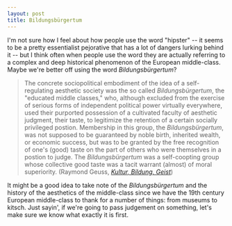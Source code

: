 ```yaml
---
layout: post
title: Bildungsbürgertum
---
```


I'm not sure how I feel about how people use the word "hipster" -- it seems to be a pretty essentialist pejorative that has a lot of dangers lurking behind it -- but I think often when people use the word they are actually referring to a complex and deep historical phenomenon of the European middle-class. Maybe we're better off using the word <em>Bildungsbürgertum</em>?

<blockquote>The concrete sociopolitical embodiment of the idea of a self-regulating aesthetic society was the so called <em>Bildungsbürgertum</em>, the "educated middle classes," who, although excluded from the exercise of serious forms of independent political power virtually everywhere, used their purported possession of a cultivated faculty of aesthetic judgment, their taste, to legitimize the retention of a certain socially privileged postion. Membership in this group, the <em>Bildungsbürgertum</em>, was not supposed to be guaranteed by noble birth, inherited wealth, or economic success, but was to be granted by the free recognition of one's (good) taste on the part of others who were themselves in a postion to judge. The <em>Bildungsbürgertum</em> was a self-coopting group whose collective good taste was a tacit warrant (almost) of moral superiority. (Raymond Geuss, <em><a href="http://www.scribd.com/doc/26127994/Geuss-Kultur-Bildung-Geist">Kultur, Bildung, Geist</a></em>)</blockquote>

It might be a good idea to take note of the <em>Bildungsbürgertum</em> and the history of the aesthetics of the middle-class since we have the 19th century European middle-class to thank for a number of things: from museums to kitsch. Just sayin', if we're going to pass judgement on something, let's make sure we know what exactly it is first.
